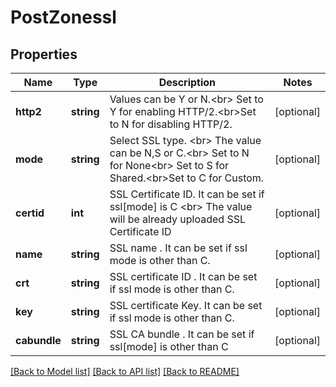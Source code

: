 # PostZonessl

## Properties
Name | Type | Description | Notes
------------ | ------------- | ------------- | -------------
**http2** | **string** | Values can be Y or N.&lt;br&gt; Set to Y for enabling HTTP/2.&lt;br&gt;Set to N for disabling HTTP/2. | [optional] 
**mode** | **string** | Select SSL type. &lt;br&gt; The value can be N,S or C.&lt;br&gt; Set to N for None&lt;br&gt; Set to S for Shared.&lt;br&gt;Set to C for Custom. | [optional] 
**certid** | **int** | SSL Certificate ID. It can be set if  ssl[mode] is C &lt;br&gt; The value will be already uploaded SSL Certificate ID | [optional] 
**name** | **string** | SSL name . It can be set if  ssl mode is other than C. | [optional] 
**crt** | **string** | SSL certificate ID . It can be set if  ssl mode is other than C. | [optional] 
**key** | **string** | SSL certificate Key. It can be set if  ssl mode  is other than C. | [optional] 
**cabundle** | **string** | SSL  CA bundle . It can be set if  ssl[mode] is other than C | [optional] 

[[Back to Model list]](../README.md#documentation-for-models) [[Back to API list]](../README.md#documentation-for-api-endpoints) [[Back to README]](../README.md)

